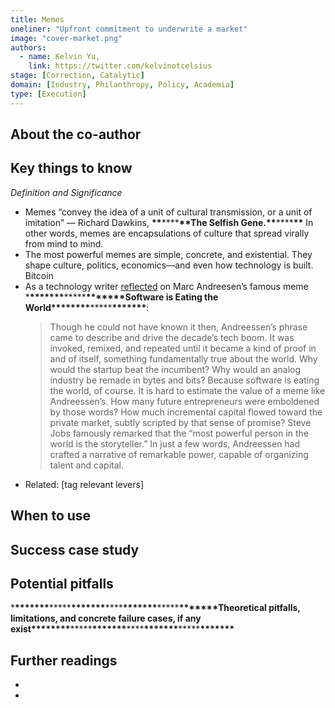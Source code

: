 ```yaml
---
title: Memes
oneliner: "Upfront commitment to underwrite a market"
image: "cover-market.png"
authors:
  - name: Kelvin Yu,
    link: https://twitter.com/kelvinotcelsius
stage: [Correction, Catalytic]
domain: [Industry, Philanthropy, Policy, Academia]
type: [Execution]
---
```


## About the co-author

## Key things to know

_Definition and Significance_

- Memes “convey the idea of a unit of cultural transmission, or a unit of imitation” — Richard Dawkins, **\*\***\*\*\*\***\*\***The Selfish Gene.**\*\***\*\*\*\***\*\*** In other words, memes are encapsulations of culture that spread virally from mind to mind.
- The most powerful memes are simple, concrete, and existential. They shape culture, politics, economics—and even how technology is built. Bitcoin
- As a technology writer [reflected](https://thegeneralist.substack.com/p/katherine-boyle#:~:text=Though%20he%20could,talent%20and%20capital.) on Marc Andreesen’s famous meme \***\*\*\*\*\*\*\***\*\*\*\*\***\*\*\*\*\*\*\***Software is Eating the World\***\*\*\*\*\*\*\***\*\*\*\*\***\*\*\*\*\*\*\***:
  > Though he could not have known it then, Andreessen’s phrase came to describe and drive the decade’s tech boom. It was invoked, remixed, and repeated until it became a kind of proof in and of itself, something fundamentally true about the world. Why would the startup beat the incumbent? Why would an analog industry be remade in bytes and bits? Because software is eating the world, of course.
  > It is hard to estimate the value of a meme like Andreessen’s. How many future entrepreneurs were emboldened by those words? How much incremental capital flowed toward the private market, subtly scripted by that sense of promise? Steve Jobs famously remarked that the “most powerful person in the world is the storyteller.” In just a few words, Andreessen had crafted a narrative of remarkable power, capable of organizing talent and capital.
- Related: [tag relevant levers]

## When to use

## Success case study

## Potential pitfalls

\***\*\*\*\*\*\*\***\*\*\*\*\***\*\*\*\*\*\*\***\*\*\*\***\*\*\*\*\*\*\***\*\*\*\*\***\*\*\*\*\*\*\***Theoretical pitfalls, limitations, and concrete failure cases, if any exist\***\*\*\*\*\*\*\***\*\*\*\*\***\*\*\*\*\*\*\***\*\*\*\***\*\*\*\*\*\*\***\*\*\*\*\***\*\*\*\*\*\*\***

## Further readings

-
-
